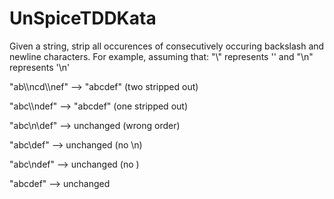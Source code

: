 UnSpiceTDDKata
==============

Given a string, strip all occurences of consecutively 
occuring backslash and newline characters. For example, 
assuming that:
"\\" represents '\' and 
"\n" represents '\n'

  "ab\\\ncd\\\nef" --> "abcdef" (two stripped out)

  "abc\\\ndef"     --> "abcdef" (one stripped out)

  "abc\n\\def"     --> unchanged (wrong order)

  "abc\\def"       --> unchanged (no \n)

  "abc\ndef"       --> unchanged (no \)

  "abcdef"         --> unchanged
